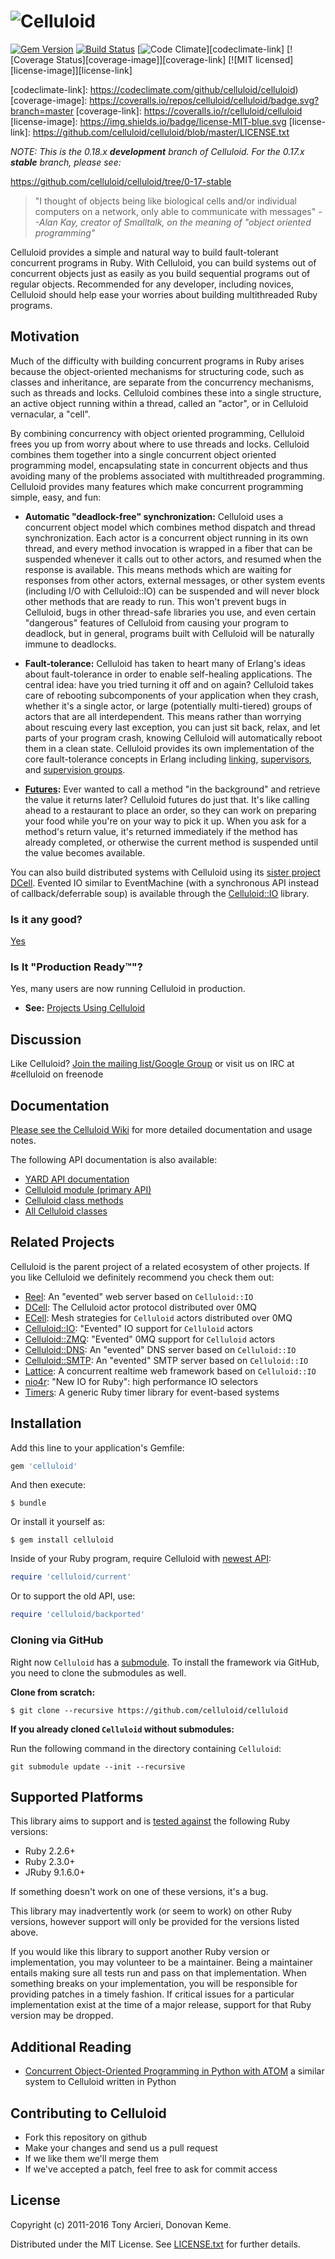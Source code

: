 # ![Celluloid](https://raw.github.com/celluloid/celluloid-logos/master/celluloid/celluloid.png)

[![Gem Version][gem-image]][gem-link] [![Build Status][build-image]][build-link] [![Code Climate][codeclimate-image]][codeclimate-link] [![Coverage Status][coverage-image]][coverage-link] [![MIT licensed][license-image]][license-link]

[gem-image]: https://badge.fury.io/rb/celluloid.svg
[gem-link]: http://rubygems.org/gems/celluloid
[build-image]: https://secure.travis-ci.org/celluloid/celluloid.svg?branch=master
[build-link]: http://travis-ci.org/celluloid/celluloid
[codeclimate-image]: https://codeclimate.com/github/celluloid/celluloid.svg
[codeclimate-link]: https://codeclimate.com/github/celluloid/celluloid)
[coverage-image]: https://coveralls.io/repos/celluloid/celluloid/badge.svg?branch=master
[coverage-link]: https://coveralls.io/r/celluloid/celluloid
[license-image]: https://img.shields.io/badge/license-MIT-blue.svg
[license-link]: https://github.com/celluloid/celluloid/blob/master/LICENSE.txt

_NOTE: This is the 0.18.x **development** branch of Celluloid. For the 0.17.x
**stable** branch, please see:_

https://github.com/celluloid/celluloid/tree/0-17-stable

> "I thought of objects being like biological cells and/or individual
> computers on a network, only able to communicate with messages"
> _--Alan Kay, creator of Smalltalk, on the meaning of "object oriented programming"_

Celluloid provides a simple and natural way to build fault-tolerant concurrent
programs in Ruby. With Celluloid, you can build systems out of concurrent
objects just as easily as you build sequential programs out of regular objects.
Recommended for any developer, including novices, Celluloid should help ease
your worries about building multithreaded Ruby programs.

## Motivation

Much of the difficulty with building concurrent programs in Ruby arises because
the object-oriented mechanisms for structuring code, such as classes and
inheritance, are separate from the concurrency mechanisms, such as threads and
locks. Celluloid combines these into a single structure, an active object
running within a thread, called an "actor", or in Celluloid vernacular, a "cell".

By combining concurrency with object oriented programming, Celluloid frees you
up from worry about where to use threads and locks. Celluloid combines them
together into a single concurrent object oriented programming model,
encapsulating state in concurrent objects and thus avoiding many of the
problems associated with multithreaded programming. Celluloid provides many
features which make concurrent programming simple, easy, and fun:

* __Automatic "deadlock-free" synchronization:__ Celluloid uses a concurrent
  object model which combines method dispatch and thread synchronization.
  Each actor is a concurrent object running in its own thread, and every method
  invocation is wrapped in a fiber that can be suspended whenever it calls
  out to other actors, and resumed when the response is available. This means
  methods which are waiting for responses from other actors, external messages,
  or other system events (including I/O with Celluloid::IO) can be suspended
  and will never block other methods that are ready to run. This won't prevent
  bugs in Celluloid, bugs in other thread-safe libraries you use, and even
  certain "dangerous" features of Celluloid from causing your program to
  deadlock, but in general, programs built with Celluloid will be naturally
  immune to deadlocks.

* __Fault-tolerance:__ Celluloid has taken to heart many of Erlang's ideas
  about fault-tolerance in order to enable self-healing applications.
  The central idea: have you tried turning it off and on again? Celluloid
  takes care of rebooting subcomponents of your application when they crash,
  whether it's a single actor, or large (potentially multi-tiered) groups of
  actors that are all interdependent. This means rather than worrying about
  rescuing every last exception, you can just sit back, relax, and let parts
  of your program crash, knowing Celluloid will automatically reboot them in
  a clean state. Celluloid provides its own implementation of the core
  fault-tolerance concepts in Erlang including [linking](https://github.com/celluloid/celluloid/wiki/Linking),
  [supervisors](https://github.com/celluloid/celluloid/wiki/Supervisors),
  and [supervision groups](https://github.com/celluloid/celluloid/wiki/Supervision-Groups).

* __[Futures](https://github.com/celluloid/celluloid/wiki/futures):__
  Ever wanted to call a method "in the background" and retrieve the
  value it returns later? Celluloid futures do just that. It's like
  calling ahead to a restaurant to place an order, so they can work
  on preparing your food while you're on your way to pick it up.
  When you ask for a method's return value, it's returned immediately
  if the method has already completed, or otherwise the current method is
  suspended until the value becomes available.

You can also build distributed systems with Celluloid using its
[sister project DCell](https://github.com/celluloid/dcell). Evented IO similar
to EventMachine (with a synchronous API instead of callback/deferrable soup)
is available through the [Celluloid::IO](https://github.com/celluloid/celluloid-io)
library.

### Is it any good?

[Yes](http://news.ycombinator.com/item?id=3067434)

### Is It "Production Ready™"?

Yes, many users are now running Celluloid in production.

* **See:** [Projects Using Celluloid](https://github.com/celluloid/celluloid/wiki/Projects-Using-Celluloid)

## Discussion

Like Celluloid? [Join the mailing list/Google Group](http://groups.google.com/group/celluloid-ruby)
or visit us on IRC at #celluloid on freenode

## Documentation

[Please see the Celluloid Wiki](https://github.com/celluloid/celluloid/wiki)
for more detailed documentation and usage notes.

The following API documentation is also available:

* [YARD API documentation](http://rubydoc.info/gems/celluloid/frames)
* [Celluloid module (primary API)](http://rubydoc.info/gems/celluloid/Celluloid)
* [Celluloid class methods](http://rubydoc.info/gems/celluloid/Celluloid/ClassMethods)
* [All Celluloid classes](http://rubydoc.info/gems/celluloid/index)

## Related Projects

Celluloid is the parent project of a related ecosystem of other projects. If you
like Celluloid we definitely recommend you check them out:

* [Reel][reel]: An "evented" web server based on `Celluloid::IO`
* [DCell][dcell]: The Celluloid actor protocol distributed over 0MQ
* [ECell][ecell]: Mesh strategies for `Celluloid` actors distributed over 0MQ
* [Celluloid::IO][celluloid-io]: "Evented" IO support for `Celluloid` actors
* [Celluloid::ZMQ][celluloid-zmq]: "Evented" 0MQ support for `Celluloid` actors
* [Celluloid::DNS][celluloid-dns]: An "evented" DNS server based on `Celluloid::IO`
* [Celluloid::SMTP][celluloid-smtp]: An "evented" SMTP server based on `Celluloid::IO`
* [Lattice][lattice]: A concurrent realtime web framework based on `Celluloid::IO`
* [nio4r][nio4r]: "New IO for Ruby": high performance IO selectors
* [Timers][timers]: A generic Ruby timer library for event-based systems

[reel]: https://github.com/celluloid/reel/
[dcell]: https://github.com/celluloid/dcell/
[ecell]: https://github.com/celluloid/ecell/
[celluloid-io]: https://github.com/celluloid/celluloid-io/
[celluloid-zmq]: https://github.com/celluloid/celluloid-zmq/
[celluloid-dns]: https://github.com/celluloid/celluloid-dns/
[celluloid-smtp]: https://github.com/celluloid/celluloid-smtp/
[lattice]: https://github.com/celluloid/lattice/
[nio4r]: https://github.com/celluloid/nio4r/
[timers]: https://github.com/celluloid/timers/

## Installation

Add this line to your application's Gemfile:

```ruby
gem 'celluloid'
```

And then execute:

    $ bundle

Or install it yourself as:

    $ gem install celluloid

Inside of your Ruby program, require Celluloid with [newest API](https://github.com/celluloid/celluloid/wiki/DEPRECATION-WARNING):

```ruby
require 'celluloid/current'
```

Or to support the old API, use:

```ruby
require 'celluloid/backported'
```

### Cloning via GitHub

Right now `Celluloid` has a [submodule](https://github.com/celluloid/culture). To install the framework via GitHub, you need to clone the submodules as well.

__Clone from scratch:__

    $ git clone --recursive https://github.com/celluloid/celluloid
    
__If you  already cloned `Celluloid` without submodules:__

Run the following command in the directory containing `Celluloid`:

	git submodule update --init --recursive

## Supported Platforms

This library aims to support and is [tested against][travis] the following Ruby
versions:

* Ruby 2.2.6+
* Ruby 2.3.0+
* JRuby 9.1.6.0+

If something doesn't work on one of these versions, it's a bug.

This library may inadvertently work (or seem to work) on other Ruby versions,
however support will only be provided for the versions listed above.

If you would like this library to support another Ruby version or
implementation, you may volunteer to be a maintainer. Being a maintainer
entails making sure all tests run and pass on that implementation. When
something breaks on your implementation, you will be responsible for providing
patches in a timely fashion. If critical issues for a particular implementation
exist at the time of a major release, support for that Ruby version may be
dropped.

[travis]: http://travis-ci.org/celluloid/celluloid/

## Additional Reading

* [Concurrent Object-Oriented Programming in Python with ATOM][ATOM]
  a similar system to Celluloid written in Python

[ATOM]: http://citeseerx.ist.psu.edu/viewdoc/download;jsessionid=11A3EACE78AAFF6D6D62A64118AFCA7C?doi=10.1.1.47.5074&rep=rep1&type=pdf

## Contributing to Celluloid

* Fork this repository on github
* Make your changes and send us a pull request
* If we like them we'll merge them
* If we've accepted a patch, feel free to ask for commit access

## License

Copyright (c) 2011-2016 Tony Arcieri, Donovan Keme.

Distributed under the MIT License. See [LICENSE.txt](https://github.com/celluloid/celluloid/blob/master/LICENSE.txt)
for further details.

